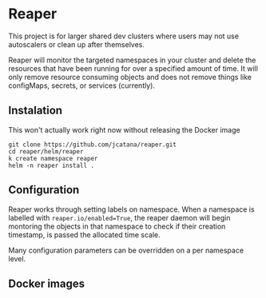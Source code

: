 # Reaper

This project is for larger shared dev clusters where users may not use autoscalers or clean up after themselves.

Reaper will monitor the targeted namespaces in your cluster and delete the resources that have been running for over a specified amount of time. It will only remove resource consuming objects and does not remove things like configMaps, secrets, or services (currently).

## Instalation
This won't actually work right now without releasing the Docker image
```
git clone https://github.com/jcatana/reaper.git
cd reaper/helm/reaper
k create namespace reaper
helm -n reaper install . 
```

## Configuration
Reaper works through setting labels on namespace. When a namespace is labelled with `reaper.io/enabled=True`, the reaper daemon will begin montoring the objects in that namespace to check if their creation timestamp, is passed the allocated time scale.

Many configuration parameters can be overridden on a per namespace level.


## Docker images

